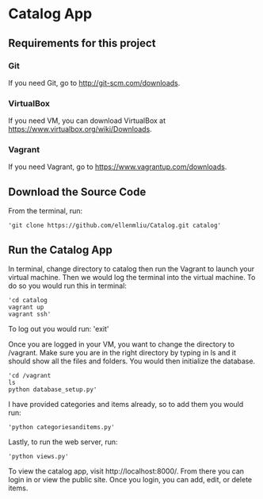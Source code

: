 # Catalog App

## Requirements for this project

### Git

If you need Git, go to http://git-scm.com/downloads.

### VirtualBox

If you need VM, you can download VirtualBox at https://www.virtualbox.org/wiki/Downloads.

### Vagrant

If you need Vagrant, go to https://www.vagrantup.com/downloads.

## Download the Source Code
From the terminal, run:

    'git clone https://github.com/ellenmliu/Catalog.git catalog'

## Run the Catalog App

In terminal, change directory to catalog then run the Vagrant to launch your virtual machine. Then we would log the terminal into the virtual machine. To do so you would run this in terminal:

    'cd catalog
    vagrant up
    vagrant ssh'

To log out you would run:
    'exit'

Once you are logged in your VM, you want to change the directory to /vagrant. Make sure you are in the right directory by typing in ls and it should show all the files and folders. You would then initialize the database.

    'cd /vagrant
    ls
    python database_setup.py'

I have provided categories and items already, so to add them you would run:

    'python categoriesanditems.py'

Lastly, to run the web server, run:

    'python views.py'

To view the catalog app, visit http://localhost:8000/. From there you can login in or view the public site. Once you login, you can add, edit, or delete items.
